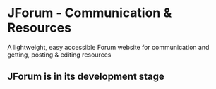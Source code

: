# JForum - Communication & Resources

A lightweight, easy accessible Forum website for communication and getting, posting & editing resources

## JForum is in its development stage

